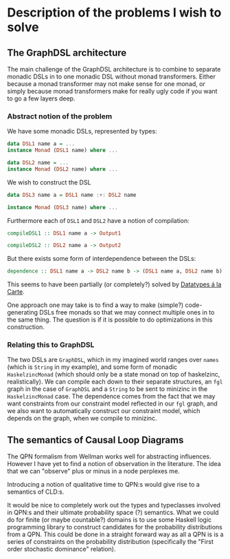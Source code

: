 # Description of the problems I wish to solve

## The GraphDSL architecture

The main challenge of the GraphDSL architecture
is to combine to separate monadic DSLs in to one
monadic DSL without monad transformers. Either
because a monad transformer may not make sense
for one monad, or simply because monad transformers
make for really ugly code if you want to go a few
layers deep.

### Abstract notion of the problem

We have some monadic DSLs, represented by types:
```haskell
data DSL1 name a = ...
instance Monad (DSL1 name) where ...

data DSL2 name = ...
instance Monad (DSL2 name) where ...
```

We wish to construct the DSL
```haskell
data DSL3 name a = DSL1 name :+: DSL2 name

instance Monad (DSL3 name) where ...
```

Furthermore each of `DSL1` and `DSL2` have a notion
of compilation:
```haskell
compileDSL1 :: DSL1 name a -> Output1

compileDSL2 :: DSL2 name a -> Output2
```
But there exists some form of interdependence
between the DSLs:
```haskell
dependence :: DSL1 name a -> DSL2 name b -> (DSL1 name a, DSL2 name b)
```

This seems to have been partially (or completely?) solved
by [Datatypes á la Carte](http://www.cs.ru.nl/~W.Swierstra/Publications/DataTypesALaCarte.pdf).

One approach one may take is to find a way to make (simple?) code-generating DSLs
free monads so that we may connect multiple ones in to the same thing.
The question is if it is possible to do optimizations in this construction.

### Relating this to GraphDSL

The two DSLs are `GraphDSL`, which in my imagined world
ranges over `names` (which is `String` in my example),
and some form of monadic `HaskelzincMonad`
(which should only be a state monad on top of haskelzinc, realistically).
We can compile each down to their separate structures,
an `fgl` graph in the case of `GraphDSL` and a `String` to
be sent to minizinc in the `HaskelzincMonad` case.
The dependence comes from the fact that we may want
constraints from our constraint model reflected in our
`fgl` graph, and we also want to automatically construct
our constraint model, which depends on the graph,
when we compile to minizinc.

## The semantics of Causal Loop Diagrams

The QPN formalism from Wellman works well
for abstracting influences. However I have
yet to find a notion of observation in the
literature. The idea that we can "observe"
plus or minus in a node perplexes me.

Introducing a notion of qualitative time to
QPN:s would give rise to a semantics of
CLD:s.

It would be nice to completely work out the
types and typeclasses involved in QPN:s and
their ultimate probability space (?) semantics.
What we could do for finite (or maybe countable?)
domains is to use some Haskell logic programming
library to construct candidates for the probability
distributions from a QPN. This could be done in a
straight forward way as all a QPN is is a series
of constraints on the probability distribution
(specifically the "First order stochastic dominance"
relation).
